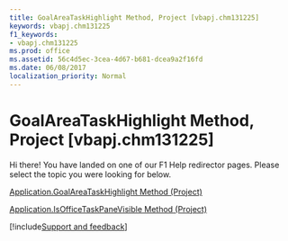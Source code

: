 ```yaml
---
title: GoalAreaTaskHighlight Method, Project [vbapj.chm131225]
keywords: vbapj.chm131225
f1_keywords:
- vbapj.chm131225
ms.prod: office
ms.assetid: 56c4d5ec-3cea-4d67-b681-dcea9a2f16fd
ms.date: 06/08/2017
localization_priority: Normal
---
```



# GoalAreaTaskHighlight Method, Project [vbapj.chm131225]

Hi there! You have landed on one of our F1 Help redirector pages. Please select the topic you were looking for below.

[Application.GoalAreaTaskHighlight Method (Project)](https://msdn.microsoft.com/library/32616617-d34a-c9f4-8ddd-17fa3f1c7e74%28Office.15%29.aspx)

[Application.IsOfficeTaskPaneVisible Method (Project)](https://msdn.microsoft.com/library/822ad2fd-de35-8340-7b24-56e59fb874b4%28Office.15%29.aspx)

[!include[Support and feedback](~/includes/feedback-boilerplate.md)]